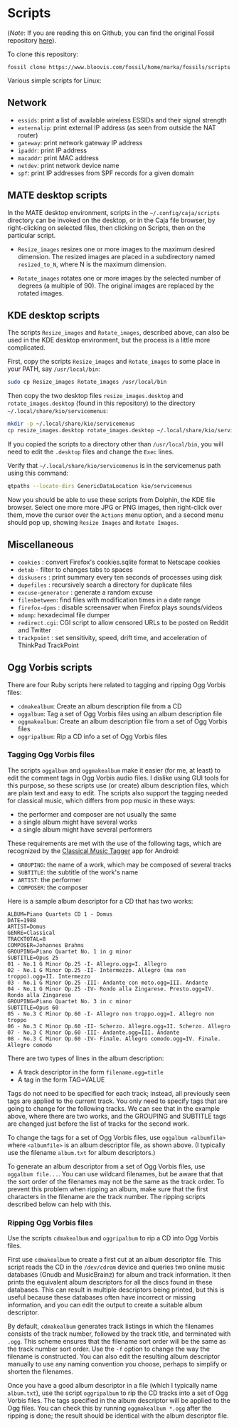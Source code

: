 # Scripts

(*Note*: If you are reading this on Github, you can find the
original Fossil repository [here](https://www.bloovis.com/fossil/home/marka/fossils/scripts/home)).

To clone this repository:

```
fossil clone https://www.bloovis.com/fossil/home/marka/fossils/scripts
```

Various simple scripts for Linux:

## Network

* `essids`: print a list of available wireless ESSIDs and their signal strength
* `externalip`: print external IP address (as seen from outside the NAT router)
* `gateway`: print network gateway IP address
* `ipaddr`: print IP address
* `macaddr`: print MAC address
* `netdev`: print network device name
* `spf`: print IP addresses from SPF records for a given domain

## MATE desktop scripts

In the MATE desktop environment, scripts in the `~/.config/caja/scripts` directory
can be invoked on the desktop, or in the Caja file browser,
by right-clicking on selected files, then clicking on Scripts, then on the particular
script.

* `Resize_images` resizes one or more images to the maximum desired dimension.
The resized images are placed in a subdirectory named `resized_to_N`, where N
is the maximum dimension.

* `Rotate_images` rotates one or more images by the selected number of degrees
(a multiple of 90).  The original images are replaced by the rotated images.

## KDE desktop scripts

The scripts `Resize_images` and `Rotate_images`, described above,
can also be used in the KDE desktop environment, but the process
is a little more complicated.

First, copy the scripts `Resize_images` and `Rotate_images` to some place in your
PATH, say `/usr/local/bin`:

```bash
sudo cp Resize_images Rotate_images /usr/local/bin
```

Then copy the two desktop files `resize_images.desktop` and `rotate_images.desktop`
(found in this repository) to the directory `~/.local/share/kio/servicemenus`:

```bash
mkdir -p ~/.local/share/kio/servicemenus
cp resize_images.desktop rotate_images.desktop ~/.local/share/kio/servicemenus
```

If you copied the scripts to a directory other than `/usr/local/bin`, you
will need to edit the `.desktop` files and change the `Exec` lines.

Verify that `~/.local/share/kio/servicemenus` is in the servicemenus path using this command:

```bash
qtpaths --locate-dirs GenericDataLocation kio/servicemenus
```

Now you should be able to use these scripts from Dolphin, the KDE file browser.
Select one more more JPG or PNG images, then right-click over them, move the cursor
over the `Actions` menu option, and a second menu should pop up, showing `Resize Images`
and `Rotate Images`.

## Miscellaneous

* `cookies` : convert Firefox's cookies.sqlite format to Netscape cookies
* `detab` - filter to changes tabs to spaces
* `diskusers` : print summary every ten seconds of processes using disk
* `dupefiles` : recursively search a directory for duplicate files
* `excuse-generator` : generate a random excuse
* `filesbetween`: find files with modification times in a date range
* `firefox-dpms` : disable screensaver when Firefox plays sounds/videos
* `mdump`: hexadecimal file dumper
* `redirect.cgi`: CGI script to allow censored URLs to be posted on Reddit and Twitter
* `trackpoint` : set sensitivity, speed, drift time, and acceleration of ThinkPad TrackPoint

## Ogg Vorbis scripts

There are four Ruby scripts here related to tagging and ripping Ogg Vorbis files:

* `cdmakealbum`: Create an album description file from a CD
* `oggalbum`: Tag a set of Ogg Vorbis files using an album description file
* `oggmakealbum`: Create an album description file from a set of Ogg Vorbis files
* `oggripalbum`: Rip a CD info a set of Ogg Vorbis files

### Tagging Ogg Vorbis files

The scripts `oggalbum` and `oggmakealbum` make it easier (for me, at least)
to edit the comment tags in Ogg Vorbis audio files.  I dislike using GUI tools for
this purpose, so these scripts use (or create) album description files, which
are plain text and easy to edit.  The scripts also support the tagging needed
for classical music, which differs from pop music in these ways:

* the performer and composer are not usually the same
* a single album might have several works
* a single album might have several performers

These requirements are met with the use of the following tags, which
are recognized by the [Classical Music Tagger](https://gitlab.com/AndreasK/classical-music-tagger)
app for Android:

* `GROUPING`: the name of a work, which may be composed of several tracks
* `SUBTITLE`: the subtitle of the work's name
* `ARTIST`: the performer
* `COMPOSER`: the composer

Here is a sample album descriptor for a CD that has two works:

```
ALBUM=Piano Quartets CD 1 - Domus
DATE=1988
ARTIST=Domus
GENRE=Classical
TRACKTOTAL=8
COMPOSER=Johannes Brahms
GROUPING=Piano Quartet No. 1 in g minor
SUBTITLE=Opus 25
01 - No.1 G Minor Op.25 -I- Allegro.ogg=I. Allegro
02 - No.1 G Minor Op.25 -II- Intermezzo. Allegro (ma non troppo).ogg=II. Intermezzo
03 - No.1 G Minor Op.25 -III- Andante con moto.ogg=III. Andante
04 - No.1 G Minor Op.25 -IV- Rondo alla Zingarese. Presto.ogg=IV. Rondo alla Zingarese
GROUPING=Piano Quartet No. 3 in c minor
SUBTITLE=Opus 60
05 - No.3 C Minor Op.60 -I- Allegro non troppo.ogg=I. Allegro non troppo
06 - No.3 C Minor Op.60 -II- Scherzo. Allegro.ogg=II. Scherzo. Allegro
07 - No.3 C Minor Op.60 -III- Andante.ogg=III. Andante
08 - No.3 C Minor Op.60 -IV- Finale. Allegro comodo.ogg=IV. Finale. Allegro comodo
```
There are two types of lines in the album description:

* A track descriptor in the form `filename.ogg=title`
* A tag in the form TAG=VALUE

Tags do not need to be specified for each track; instead, all previously seen
tags are applied to the current track.  You only need to specify tags that
are going to change for the following tracks.  We can see that in the example
above, where there are two works, and the GROUPING and SUBTITLE tags are changed
just before the list of tracks for the second work.

To change the tags for a set of Ogg Vorbis files, use `oggalbum <albumfile>`
where `<albumfile>` is an album descriptor file, as shown above.
(I typically use the filename `album.txt` for album descriptors.)

To generate an album descriptor from a set of Ogg Vorbis files, use
`oggalbum file...`.  You can use wildcard filenames, but be aware that
that the sort order of the filenames may not be the same as the track
order.  To prevent this problem when ripping an album, make sure that the first
characters in the filename are the track number.  The ripping scripts
described below can help with this.

### Ripping Ogg Vorbis files

Use the scripts `cdmakealbum` and `oggripalbum` to rip a CD into Ogg Vorbis files.

First use `cdmakealbum` to create a first cut at an album descriptor file.
This script reads the CD in the `/dev/cdrom` device and queries two online music
databases (Gnudb and MusicBrainz) for album and track information.  It then
prints the equivalent album descriptors for all the discs found in these
databases.  This can result in multiple descriptors being printed, but this is useful
because these databases often have incorrect or missing information, and
you can edit the output to create a suitable album descriptor.

By default, `cdmakealbum` generates track listings in which the
filenames consists of the track number, followed by the track title,
and terminated with `.ogg`.  This scheme ensures that the filename
sort order will be the same as the track number sort order. Use the
`-f` option to change the way the filename is constructed.
You can also edit the resulting album descriptor manually
to use any naming convention you choose, perhaps to simplify
or shorten the filenames.

Once you have a good album descriptor in a file (which I typically
name `album.txt`), use the script `oggripalbum` to rip the CD tracks
into a set of Ogg Vorbis files.  The tags specified in the album
descriptor will be applied to the Ogg files.  You can check
this by running `oggmakealbum *.ogg` after the ripping is done;
the result should be identical with the album descriptor file.
